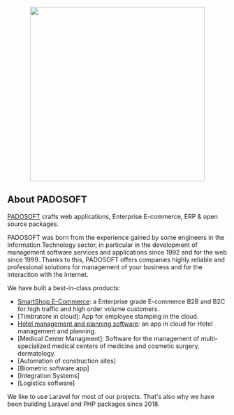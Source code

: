 <p align="center"><a href="https://www.padosoft.com" target="_blank"><img src="https://www.padosoft.com/assets/img/logo1-default.png" width="400"></a></p>

## About PADOSOFT

[PADOSOFT](https://www.padosoft.com) crafts web applications, Enterprise E-commerce, ERP & open source packages.

PADOSOFT was born from the experience gained by some engineers in the Information Technology sector, in particular in the development of management software services 
and applications since 1992 and for the web since 1999. 
Thanks to this, PADOSOFT offers companies highly reliable and professional solutions for management of your business and for the interaction with the internet.

We have built a best-in-class products:

- [SmartShop E-Commerce](https://www.padosoft.com/software-ecommerce/): a Enterprise grade E-commerce B2B and B2C for high traffic and high order volume customers.
- [Timbratore in cloud]: App for employee stamping in the cloud.
- [Hotel management and planning software](https://www.padosoft.com/planning-e-gestione-servizi-alberghieri/): an app in cloud for Hotel management and planning.
- [Medical Center Managment]: Software for the management of multi-specialized medical centers of medicine and cosmetic surgery, dermatology.
- [Automation of construction sites]
- [Biometric software app]
- [Integration Systems]
- [Logistics software]

We like to use Laravel for most of our projects. 
That's also why we have been building Laravel and PHP packages since 2018. 



